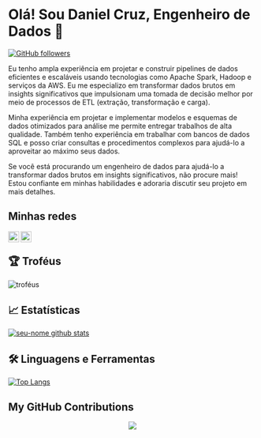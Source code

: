 # Olá! Sou Daniel Cruz, Engenheiro de Dados 👋

[![GitHub followers](https://img.shields.io/github/followers/DanielCruzDataEngineer.svg?style=social)](https://github.com/DanielCruzDataEngineer?tab=followers)

Eu tenho ampla experiência em projetar e construir pipelines de dados eficientes e escaláveis usando tecnologias como Apache Spark, Hadoop e serviços da AWS. Eu me especializo em transformar dados brutos em insights significativos que impulsionam uma tomada de decisão melhor por meio de processos de ETL (extração, transformação e carga).

Minha experiência em projetar e implementar modelos e esquemas de dados otimizados para análise me permite entregar trabalhos de alta qualidade. Também tenho experiência em trabalhar com bancos de dados SQL e posso criar consultas e procedimentos complexos para ajudá-lo a aproveitar ao máximo seus dados.

Se você está procurando um engenheiro de dados para ajudá-lo a transformar dados brutos em insights significativos, não procure mais! Estou confiante em minhas habilidades e adoraria discutir seu projeto em mais detalhes.


## Minhas redes

<a href="https://www.linkedin.com/in/danielcruzbianalytics/">
  <img align="left" alt="LinkedIn" width="22px" src="https://raw.githubusercontent.com/peterthehan/peterthehan/master/assets/linkedin.svg" />
</a>
<a href="https://medium.com/@danielcruz.alu.lmb">
  <img align="left" alt="Medium" width="22px" src="https://miro.medium.com/max/2400/1*6_fgYnisCa9V21mymySIvA.png" />
</a>
<br>

## 🏆 Troféus

![troféus](https://github-profile-trophy.vercel.app/?username=DanielCruzDataEngineer&theme=juicyfresh&column=4&margin-w=15&margin-h=15&no-bg=true)


## 📈 Estatísticas

[![seu-nome github stats](https://github-readme-stats.vercel.app/api?username=DanielCruzDataEngineer&show_icons=true&theme=radical)](https://github.com/DanielCruzDataEngineer)

## 🛠️ Linguagens e Ferramentas

[![Top Langs](https://github-readme-stats.vercel.app/api/top-langs/?username=DanielCruzDataEngineer&layout=compact)](https://github.com/DanielCruzDataEngineer)

## My GitHub Contributions

<p align="center">
  <a href="https://github.com/DanielCruzDataEngineer">
    <img src="https://github-readme-streak-stats.herokuapp.com/?user=DanielCruzDataEngineer&theme=highcontrast&hide_border=true" />
  </a>
</p>


